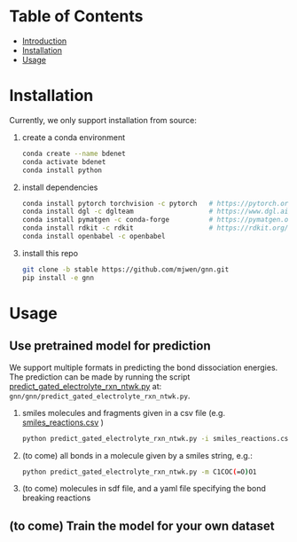 # Table of Contents
- [Introduction](#introduction)
- [Installation](#installation)
- [Usage](#usage)

<a name="installation"></a>
# Installation

Currently, we only support installation from source:

1. create a conda environment 
    ```bash
    conda create --name bdenet
    conda activate bdenet 
    conda install python
    ```

2. install dependencies
    ```bash
    conda install pytorch torchvision -c pytorch   # https://pytorch.org
    conda install dgl -c dglteam                   # https://www.dgl.ai/pages/start.html
    conda isntall pymatgen -c conda-forge          # https://pymatgen.org/installation.html
    conda install rdkit -c rdkit                   # https://rdkit.org/docs/Install.html
    conda install openbabel -c openbabel
    ```
   
3. install this repo
    ```bash
    git clone -b stable https://github.com/mjwen/gnn.git   
    pip install -e gnn 
    ```

<a name="usage"></a>
# Usage

## Use pretrained model for prediction

We support multiple formats in predicting the bond dissociation energies. 
The prediction can be made by running the script
[predict_gated_electrolyte_rxn_ntwk.py](https://github.com/mjwen/gnn/blob/stable/gnn/predict_gated_electrolyte_rxn_ntwk.py) 
at: `gnn/gnn/predict_gated_electrolyte_rxn_ntwk.py`.

1. smiles molecules and fragments given in a csv file 
(e.g. [smiles_reactions.csv](https://github.com/mjwen/gnn/blob/stable/gnn/pre_trained/examples/smiles_reactions.csv) )
    ```bash
    python predict_gated_electrolyte_rxn_ntwk.py -i smiles_reactions.csv -o results.csv 
    ```

2. (to come) all bonds in a molecule given by a smiles string, e.g.:
    ```bash
    python predict_gated_electrolyte_rxn_ntwk.py -m C1COC(=O)O1  
    ```
3. (to come) molecules in sdf file, and a yaml file specifying the bond breaking reactions


## (to come) Train the model for your own dataset 
